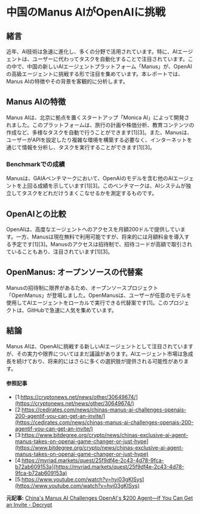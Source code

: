 # 中国のManus AIがOpenAIに挑戦
## 緒言

近年、AI技術は急速に進化し、多くの分野で活用されています。特に、AIエージェントは、ユーザーに代わってタスクを自動化することで注目されています。この中で、中国の新しいAIエージェントプラットフォーム「Manus」が、OpenAIの高級エージェントに挑戦する形で注目を集めています。本レポートでは、Manus AIの特徴やその背景を客観的に分析します。

## Manus AIの特徴

Manus AIは、北京に拠点を置くスタートアップ「Monica AI」によって開発されました。このプラットフォームは、旅行の計画や株価分析、教育コンテンツの作成など、多様なタスクを自動で行うことができます[1][3]。また、Manusは、ユーザーがAPIを設定したり複雑な環境を構築する必要なく、インターネットを通じて情報を分析し、タスクを実行することができます[1][3]。

### Benchmarkでの成績

Manusは、GAIAベンチマークにおいて、OpenAIのモデルを含む他のAIエージェントを上回る成績を示しています[1][3]。このベンチマークは、AIシステムが独立してタスクをどれだけうまくこなせるかを測定するものです。

## OpenAIとの比較

OpenAIは、高度なエージェントへのアクセスを月額200ドルで提供しています。一方、Manusは現在無料で利用可能ですが、将来的には月額料金を導入する予定です[1][3]。Manusのアクセスは招待制で、招待コードが高額で取引されていることもあり、注目されています[1][3]。

## OpenManus: オープンソースの代替案

Manusの招待制に限界があるため、オープンソースプロジェクト「OpenManus」が登場しました。OpenManusは、ユーザーが任意のモデルを使用してAIエージェントをローカルで実行できる代替案です[1]。このプロジェクトは、GitHubで急速に人気を集めています。

## 結論

Manus AIは、OpenAIに挑戦する新しいAIエージェントとして注目されていますが、その実力や限界についてはまだ議論があります。AIエージェント市場は急成長を続けており、将来的にはさらに多くの選択肢が提供される可能性があります。

#### 参照記事
- [1:https://cryptonews.net/news/other/30649674/](https://cryptonews.net/news/other/30649674/)
- [2:https://cedirates.com/news/chinas-manus-ai-challenges-openais-200-agentif-you-can-get-an-invite/](https://cedirates.com/news/chinas-manus-ai-challenges-openais-200-agentif-you-can-get-an-invite/)
- [3:https://www.bitdegree.org/crypto/news/chinas-exclusive-ai-agent-manus-takes-on-openai-game-changer-or-just-hype](https://www.bitdegree.org/crypto/news/chinas-exclusive-ai-agent-manus-takes-on-openai-game-changer-or-just-hype)
- [4:https://myriad.markets/quest/25f9df4e-2c43-4d78-9fca-b72ab609153a](https://myriad.markets/quest/25f9df4e-2c43-4d78-9fca-b72ab609153a)
- [5:https://www.youtube.com/watch?v=hyi03gKISys](https://www.youtube.com/watch?v=hyi03gKISys)


**元記事:** [China's Manus AI Challenges OpenAI's $200 Agent—If You Can Get an Invite - Decrypt](https://decrypt.co/309413/chinas-manus-ai-challenges-openais-200-agent-if-you-can-get-an-invite)